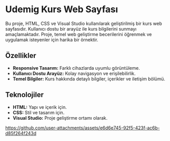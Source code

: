 # Udemig Kurs Web Sayfası

Bu proje, HTML, CSS ve Visual Studio kullanılarak geliştirilmiş bir kurs web sayfasıdır. Kullanıcı dostu bir arayüz ile kurs bilgilerini sunmayı amaçlamaktadır. Proje, temel web geliştirme becerilerini öğrenmek ve uygulamak isteyenler için harika bir örnektir.

## Özellikler

- **Responsive Tasarım:** Farklı cihazlarda uyumlu görüntüleme.
- **Kullanıcı Dostu Arayüz:** Kolay navigasyon ve erişilebilirlik.
- **Temel Bilgiler:** Kurs hakkında detaylı bilgiler, içerikler ve iletişim bölümü.

## Teknolojiler

- **HTML:** Yapı ve içerik için.
- **CSS:** Stil ve tasarım için.
- **Visual Studio:** Proje geliştirme ortamı olarak.





https://github.com/user-attachments/assets/e6d6e745-92f5-423f-ac6b-d85f264f243d


